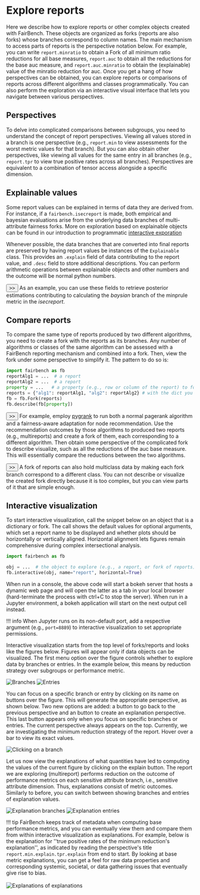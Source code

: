 # Explore reports

Here we describe how to explore reports or other complex
objects created with FairBench. These objects are organized
as forks (reports are also forks) whose branches correspond to
column names. The main mechanism to access parts of reports
is the perspective notation below. For example, you can write
`report.minratio` to obtain a Fork of all minimum ratio reductions
for all base measures, `report.auc` to obtain all the reductions
for the base auc measure, and
`report.auc.minratio` to obtain the (explainable) value of the
minratio reduction for auc. 
Once you get a hang of how perspectives can be obtained, you
can explore reports or comparisons of reports across
different algorithms and classes programmatically.
You can also perform the exploration via an
interactive visual interface
that lets you navigate between various perspectives.

## Perspectives

To delve into complicated comparisons between
subgroups, you need to understand the concept 
of report perspectives. Viewing all values stored in a branch
is one perspective (e.g., `report.min` to view 
assessments for the worst metric values for that
branch).
But you can also obtain other perspectives, like viewing
all values for the same entry in all branches
(e.g., `report.tpr` to view true positive
rates across all branches).
Perspectives are equivalent to a combination of 
tensor access alongside a specific dimension.


## Explainable values

Some report values can be explained 
in terms of data they are derived from.
For instance, if a `fairbench.isecreport` is made, both
empirical and bayesian evaluations arise from the underlying
data branches of multi-attribute fairness forks. More 
on exploration based on explainable objects can be found in
our introduction to programmatic [interactive exporation](interactive.md)

Whenever possible, the data branches that are converted
into final reports are preserved by having report values
be instances of the `Explainable` class.
This provides an `.explain` field of data contributing
to the report value, and `.desc` field to store additional 
descriptions. You can perform arithmetic operations
between explainable objects and other numbers and the
outcome will be normal python numbers.

<button onclick="toggleCode('explain')" class="toggle-button">>></button>
As an example, you can use these fields
to retrieve posterior estimations contributing to
calculating the *baysian* branch of the minprule
metric in the *isecreport*. 


<div id="explain" class="code-block" style="display:none;">

```python
report = fb.isecreport(vals)
fb.describe(report)
fb.describe(report.bayesian.minprule.explain)

Metric          empirical       bayesian       
minprule        0.857           0.853          

Metric          case1           case2           case2,case1    
                0.729           0.706           0.827     
```

</div>


## Compare reports

To compare the same type of reports produced by two different
algorithms, you need to create a fork with the reports as its
branches. Any number of algorithms or classes of the same
algorithm can be assessed with
a FairBench reporting mechanism and combined into a fork.
Then, view the fork under some perspective to 
simplify it. The pattern to do so is:

```python
import fairbench as fb
reportAlg1 = ...  # a report
reportAlg2 = ...  # a report
property = ...   # a property (e.g., row or column of the report) to focus on
reports = {"alg1": reportAlg1, "alg2": reportAlg2} # with the dict you can also create the reports incrementally
fb = fb.Fork(reports)
fb.describe(fb[property]) 
```

<button onclick="toggleCode('pygrank')" class="toggle-button">>></button>
For example, employ 
[pygrank](https://github.com/MKLab-ITI/pygrank)
to run both a normal pagerank algorithm and a fairness-aware adaptation
for node recommendation. Use the recommendation outcomes
by those algorithms
to produced two reports (e.g., multireports)
and create a fork of them, each corresponding to a different
algorithm. Then obtain some perspective of the complicated
fork to describe visualize,
such as all the reductions of the auc base measure. 
This will essentially
compare the reductions between the two algorithms. 

<div id="pygrank" class="code-block" style="display:none;">

```python
import pygrank as pg
import fairbench as fb

"""load data and set sensitive attribute"""
_, graph, communities = next(pg.load_datasets_multiple_communities(["highschool"]))
train, test = pg.split(pg.to_signal(graph, communities[0]), 0.5)
sensitive_signal = pg.to_signal(graph, communities[1])
labels = test.filter(exclude=train)
sensitive = fb.Fork(gender=fb.categories@sensitive_signal.filter(exclude=train))

"""create report for pagerank"""
algorithm = pg.PageRank(alpha=0.85)
scores = algorithm(train).filter(exclude=train)
report = fb.multireport(labels=labels, scores=scores, sensitive=sensitive)

"""create report for locally fair pagerank"""
fair_algorithm = pg.LFPR(alpha=0.85, redistributor="original")
fair_scores = fair_algorithm(train, sensitive=sensitive_signal).filter(exclude=train)
fair_report = fb.multireport(labels=labels, scores=fair_scores, sensitive=sensitive)

"""combine both reports into one and get the auc perspective"""
fork = fb.Fork(ppr=report, lfpr=fair_report)
fb.describe(fork.auc)

Metric          ppr             lfpr           
min             0.680           0.589          
wmean           0.780           0.743          
gini            0.058           0.095          
minratio        0.792           0.681          
maxdiff         0.178           0.276          
maxbarea        0.169           0.262          
maxrarea        0.247           0.302          
maxbdcg         0.184           0.276         
```

</div>



<button onclick="toggleCode('multiclass')" class="toggle-button">>></button>
A fork of reports can also hold multiclass data by making
each fork branch correspond to a different class. You can not describe
or visualize the created fork directly because it is too complex, 
but you can view parts of it that are simple enough.

<div id="multiclass" class="code-block" style="display:none;">

```python
import matplotlib.pyplot as plt
import fairbench as fb
reportA = fb.multireport(...)  # generate a report for class A
reportB = fb.multireport(...)  # generate the same report for class B
multiclass = fb.Fork(A=reportA, B=reportB)
fb.describe(muilticlass.minratio)  # compare the minratio reductions between classes
```

</div>



## Interactive visualization

To start interactive visualization, call the snippet below
on an object that is a dictionary or fork. 
The call shows the default values for 
optional arguments, which set a report name to be displayed
and whether plots should be horizontally or vertically aligned.
Horizontal alignment lets figures remain
comprehensive during complex intersectional analysis.

```python
import fairbench as fb

obj = ...  # the object to explore (e.g., a report, or fork of reports)
fb.interactive(obj, name="report", horizontal=True)
```

When run in a console, the above code will start a bokeh server
that hosts a dynamic web page and will open the latter
as a tab in your local browser (hard-terminate
the process with ctrl+C to stop the server). When run in a 
Jupyter environment, a bokeh application will
start on the next output cell instead.

!!! info 
    When Jupyter runs on its non-default port,
    add a respective argument (e.g., `port=8889`)
    to interactive visualization to set appropriate permissions.


Interactive visualization starts from the top level of 
forks/reports and looks like the figures below. Figures
will appear only if data objects can be visualized. 
The first menu option over the figure controls whether 
to explore data by branches or entries. In the example
below, this means by reduction strategy over subgroups 
or performance metric.

![Branches](../images/interactive_branch.png)
![Entries](../images/interactive_entries.png)

You can focus on a specific branch or entry by clicking on its name 
on buttons over the figure. This will generate the appropriate perspective,
as shown below. Two new options are added: a button to go back to the 
previous perspective and an button to create an explanation perspective.
This last button appears only when you focus on specific branches or entries.
The current perspective always appears on the top. Currently, we are investigating
the minimum reduction strategy of the report. Hover over a bar to view its
exact values.

![Clicking on a branch](../images/interactive_specific.png)

Let us now view the explanations of what quantities have led to 
computing the values of the current figure by clicking on the explain button.
The report we are exploring (multireport) 
performs reduction on the outcome of performance metrics on each
sensitive attribute branch, i.e., sensitive attribute dimension.
Thus, explanations consist of metric outcomes. Similarly to before, 
you can switch between showing branches and entries of explanation
values.


![Explanation branches](../images/interactive_explain.png)
![Explanation entries](../images/interactive_explain_entries.png)

!!! tip 
    FairBench keeps track of metadata when computing base performance 
    metrics, and you can eventually view them and compare them 
    from within interactive visualization as explanations. For example,
    below is the explanation for ''true positive rates of the minimum
    reduction's explanation'', as indicated by reading the perspective's 
    title `report.min.explain.tpr.explain` from end to start.
    By looking at base metric explanations, you can get a feel
    for raw data properties and corresponding systemic, societal,
    or data gathering issues
    that eventually give rise to bias.<br><br>
    ![Explanations of explanations](../images/interactive_internal_explanations.png)



<script>
function toggleCode(id) {
    var codeBlock = document.getElementById(id);
    if (codeBlock.style.display === "none") {
        codeBlock.style.display = "block";
    } else {
        codeBlock.style.display = "none";
    }
}
</script>
